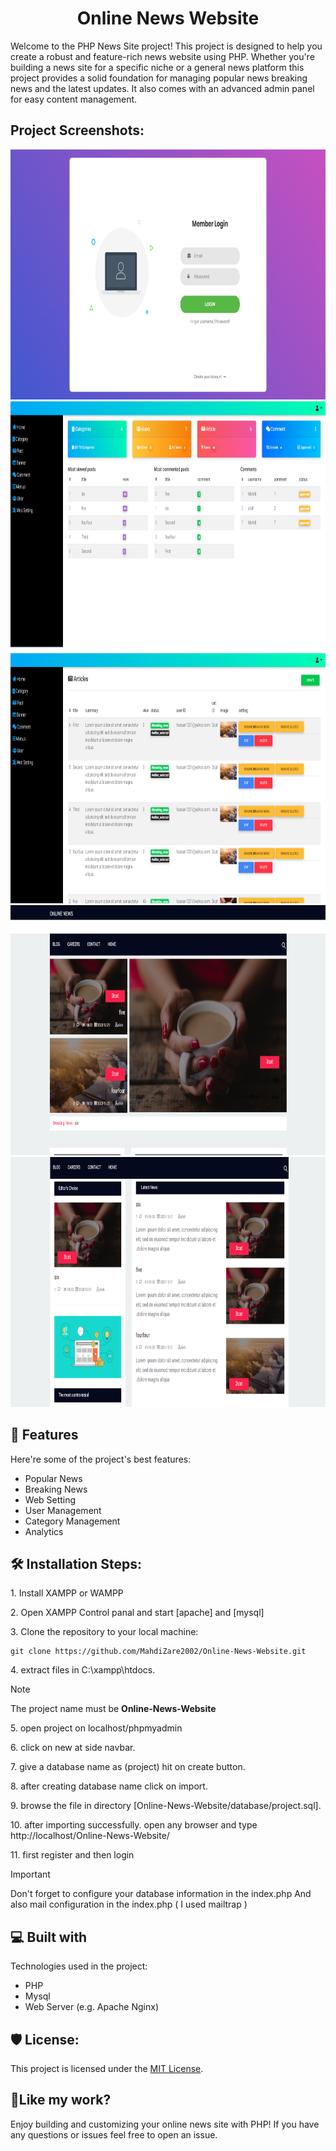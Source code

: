<h1 align="center" id="title">Online News Website</h1>


<p id="description">Welcome to the PHP News Site project! This project is designed to help you create a robust and feature-rich news website using PHP. Whether you're building a news site for a specific niche or a general news platform this project provides a solid foundation for managing popular news breaking news and the latest updates. It also comes with an advanced admin panel for easy content management.</p>

<h2>Project Screenshots:</h2>

<img src=".\public\screenshots\login.png" alt="project-screenshot" width="800" height="400/">
<img src=".\public\screenshots\home.png" alt="project-screenshot" width="800" height="400/">
<img src=".\public\screenshots\posts.png" alt="project-screenshot" width="800" height="400/">
<img src=".\public\screenshots\blog-1.png" alt="project-screenshot" width="800" height="400/">
<img src=".\public\screenshots\blog-2.png" alt="project-screenshot" width="800" height="400/">

  
  
<h2>🧐 Features</h2>

Here're some of the project's best features:

*   Popular News
*   Breaking News
*   Web Setting
*   User Management
*   Category Management
*   Analytics

<h2>🛠️ Installation Steps:</h2>

<p>1. Install XAMPP or WAMPP</p>

<p>2. Open XAMPP Control panal and start [apache] and [mysql]</p>

<p>3. Clone the repository to your local machine:</p>

```console
git clone https://github.com/MahdiZare2002/Online-News-Website.git
```

<p>4. extract files in C:\xampp\htdocs.</p>

> [!NOTE]
> The project name must be **Online-News-Website**

<p>5. open project on localhost/phpmyadmin</p>

<p>6. click on new at side navbar.</p>

<p>7. give a database name as (project) hit on create button.</p>

<p>8. after creating database name click on import.</p>

<p>9. browse the file in directory [Online-News-Website/database/project.sql].</p>

<p>10. after importing successfully. open any browser and type http://localhost/Online-News-Website/</p>

<p>11. first register and then login</p>

> [!IMPORTANT]
> Don't forget to configure your database information in the index.php  And also mail configuration in the index.php ( I used mailtrap )

 
  
<h2>💻 Built with</h2>

Technologies used in the project:

*   PHP
*   Mysql
*   Web Server (e.g. Apache Nginx)

<h2>🛡️ License:</h2>

This project is licensed under the [MIT License](/LICENSE).

<h2>💖Like my work?</h2>

Enjoy building and customizing your online news site with PHP! If you have any questions or issues feel free to open an issue.
